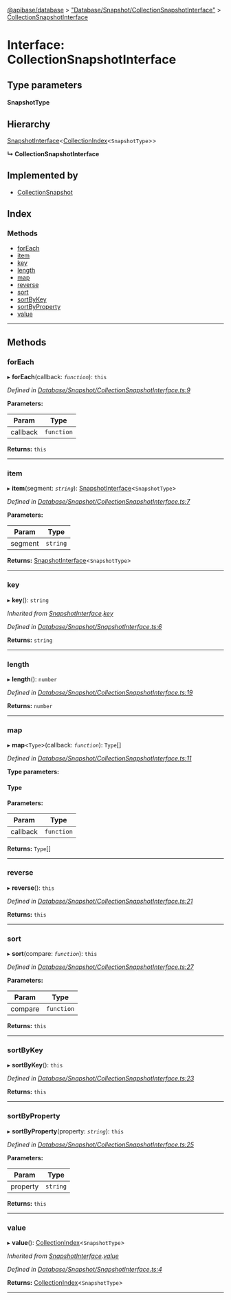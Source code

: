 [@apibase/database](../README.md) > ["Database/Snapshot/CollectionSnapshotInterface"](../modules/_database_snapshot_collectionsnapshotinterface_.md) > [CollectionSnapshotInterface](../interfaces/_database_snapshot_collectionsnapshotinterface_.collectionsnapshotinterface.md)

# Interface: CollectionSnapshotInterface

## Type parameters
#### SnapshotType 
## Hierarchy

 [SnapshotInterface](_database_snapshot_snapshotinterface_.snapshotinterface.md)<[CollectionIndex](_database_reference_collectionreferenceinterface_.collectionindex.md)<`SnapshotType`>>

**↳ CollectionSnapshotInterface**

## Implemented by

* [CollectionSnapshot](../classes/_database_snapshot_collectionsnapshot_.collectionsnapshot.md)

## Index

### Methods

* [forEach](_database_snapshot_collectionsnapshotinterface_.collectionsnapshotinterface.md#foreach)
* [item](_database_snapshot_collectionsnapshotinterface_.collectionsnapshotinterface.md#item)
* [key](_database_snapshot_collectionsnapshotinterface_.collectionsnapshotinterface.md#key)
* [length](_database_snapshot_collectionsnapshotinterface_.collectionsnapshotinterface.md#length)
* [map](_database_snapshot_collectionsnapshotinterface_.collectionsnapshotinterface.md#map)
* [reverse](_database_snapshot_collectionsnapshotinterface_.collectionsnapshotinterface.md#reverse)
* [sort](_database_snapshot_collectionsnapshotinterface_.collectionsnapshotinterface.md#sort)
* [sortByKey](_database_snapshot_collectionsnapshotinterface_.collectionsnapshotinterface.md#sortbykey)
* [sortByProperty](_database_snapshot_collectionsnapshotinterface_.collectionsnapshotinterface.md#sortbyproperty)
* [value](_database_snapshot_collectionsnapshotinterface_.collectionsnapshotinterface.md#value)

---

## Methods

<a id="foreach"></a>

###  forEach

▸ **forEach**(callback: *`function`*): `this`

*Defined in [Database/Snapshot/CollectionSnapshotInterface.ts:9](https://github.com/chapterjason/APIBase/blob/f39c9da/packages/database/src/Database/Snapshot/CollectionSnapshotInterface.ts#L9)*

**Parameters:**

| Param | Type |
| ------ | ------ |
| callback | `function` |

**Returns:** `this`

___
<a id="item"></a>

###  item

▸ **item**(segment: *`string`*): [SnapshotInterface](_database_snapshot_snapshotinterface_.snapshotinterface.md)<`SnapshotType`>

*Defined in [Database/Snapshot/CollectionSnapshotInterface.ts:7](https://github.com/chapterjason/APIBase/blob/f39c9da/packages/database/src/Database/Snapshot/CollectionSnapshotInterface.ts#L7)*

**Parameters:**

| Param | Type |
| ------ | ------ |
| segment | `string` |

**Returns:** [SnapshotInterface](_database_snapshot_snapshotinterface_.snapshotinterface.md)<`SnapshotType`>

___
<a id="key"></a>

###  key

▸ **key**(): `string`

*Inherited from [SnapshotInterface](_database_snapshot_snapshotinterface_.snapshotinterface.md).[key](_database_snapshot_snapshotinterface_.snapshotinterface.md#key)*

*Defined in [Database/Snapshot/SnapshotInterface.ts:6](https://github.com/chapterjason/APIBase/blob/f39c9da/packages/database/src/Database/Snapshot/SnapshotInterface.ts#L6)*

**Returns:** `string`

___
<a id="length"></a>

###  length

▸ **length**(): `number`

*Defined in [Database/Snapshot/CollectionSnapshotInterface.ts:19](https://github.com/chapterjason/APIBase/blob/f39c9da/packages/database/src/Database/Snapshot/CollectionSnapshotInterface.ts#L19)*

**Returns:** `number`

___
<a id="map"></a>

###  map

▸ **map**<`Type`>(callback: *`function`*): `Type`[]

*Defined in [Database/Snapshot/CollectionSnapshotInterface.ts:11](https://github.com/chapterjason/APIBase/blob/f39c9da/packages/database/src/Database/Snapshot/CollectionSnapshotInterface.ts#L11)*

**Type parameters:**

#### Type 
**Parameters:**

| Param | Type |
| ------ | ------ |
| callback | `function` |

**Returns:** `Type`[]

___
<a id="reverse"></a>

###  reverse

▸ **reverse**(): `this`

*Defined in [Database/Snapshot/CollectionSnapshotInterface.ts:21](https://github.com/chapterjason/APIBase/blob/f39c9da/packages/database/src/Database/Snapshot/CollectionSnapshotInterface.ts#L21)*

**Returns:** `this`

___
<a id="sort"></a>

###  sort

▸ **sort**(compare: *`function`*): `this`

*Defined in [Database/Snapshot/CollectionSnapshotInterface.ts:27](https://github.com/chapterjason/APIBase/blob/f39c9da/packages/database/src/Database/Snapshot/CollectionSnapshotInterface.ts#L27)*

**Parameters:**

| Param | Type |
| ------ | ------ |
| compare | `function` |

**Returns:** `this`

___
<a id="sortbykey"></a>

###  sortByKey

▸ **sortByKey**(): `this`

*Defined in [Database/Snapshot/CollectionSnapshotInterface.ts:23](https://github.com/chapterjason/APIBase/blob/f39c9da/packages/database/src/Database/Snapshot/CollectionSnapshotInterface.ts#L23)*

**Returns:** `this`

___
<a id="sortbyproperty"></a>

###  sortByProperty

▸ **sortByProperty**(property: *`string`*): `this`

*Defined in [Database/Snapshot/CollectionSnapshotInterface.ts:25](https://github.com/chapterjason/APIBase/blob/f39c9da/packages/database/src/Database/Snapshot/CollectionSnapshotInterface.ts#L25)*

**Parameters:**

| Param | Type |
| ------ | ------ |
| property | `string` |

**Returns:** `this`

___
<a id="value"></a>

###  value

▸ **value**(): [CollectionIndex](_database_reference_collectionreferenceinterface_.collectionindex.md)<`SnapshotType`>

*Inherited from [SnapshotInterface](_database_snapshot_snapshotinterface_.snapshotinterface.md).[value](_database_snapshot_snapshotinterface_.snapshotinterface.md#value)*

*Defined in [Database/Snapshot/SnapshotInterface.ts:4](https://github.com/chapterjason/APIBase/blob/f39c9da/packages/database/src/Database/Snapshot/SnapshotInterface.ts#L4)*

**Returns:** [CollectionIndex](_database_reference_collectionreferenceinterface_.collectionindex.md)<`SnapshotType`>

___

